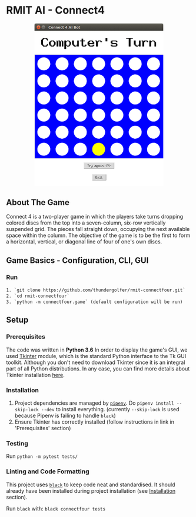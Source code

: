 # RMIT AI - Connect4

<p align="center">
  <img src="https://github.com/Alfo5123/Connect4/blob/master/img/game_example.gif" width="350"/>  
</p>

## About The Game

Connect 4 is a two-player game in which the players take turns dropping colored discs from the top into a seven-column, six-row vertically suspended grid. The pieces fall straight down, occupying the next available space within the column. The objective of the game is to be the first to form a horizontal, vertical, or diagonal line of four of one's own discs.

## Game Basics - Configuration, CLI, GUI

### Run

```
1. `git clone https://github.com/thundergolfer/rmit-connectfour.git`
2. `cd rmit-connectfour`
3. `python -m connectfour.game` (default configuration will be run)
```

## Setup

### Prerequisites

The code was written in **Python 3.6** In order to display the game's GUI, we used [Tkinter](https://docs.python.org/3/library/tkinter.html) module, which is the standard Python interface to the Tk GUI toolkit. Although you don't need to download Tkinter since it is an integral part of all Python distributions. In any case, you can find more details about Tkinter installation [here](http://ftp.ntua.gr/mirror/python/topics/tkinter/download.html).

### Installation

1. Project dependencies are managed by [`pipenv`](https://github.com/pypa/pipenv). Do `pipenv install --skip-lock --dev` to install everything. (currently `--skip-lock` is used because Pipenv is failing to handle `black`)
2. Ensure Tkinter has correctly installed (follow instructions in link in 'Prerequisites' section)

### Testing

Run `python -m pytest tests/`

### Linting and Code Formatting

This project uses [`black`](https://github.com/ambv/black) to keep code neat and standardised. It should already have been installed during project installation (see [Installation](#installation) section).

Run `black` with: `black connectfour tests`
